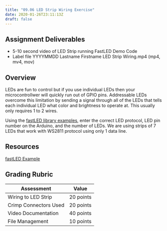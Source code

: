 ```yaml
---
title: "09.06 LED Strip Wiring Exercise"
date: 2020-01-26T23:11:13Z
draft: false
---
```


## Assignment Deliverables

- 5-10 second video of LED Strip running FastLED Demo Code
- Label file YYYYMMDD Lastname Firstname LED Strip Wiring.mp4 (mp4, mv4, mov)

## Overview

LEDs are fun to control but if you use individual LEDs then your microcontrollwer will quickly run out of GPIO pins. Addressable LEDs overcome this limitation by sending a signal through all of the LEDs that tells each individual LED what color and brightness to operate at. This usually only requires 1 to 2 wires.

Using the [fastLED library examples](../../../../arduino/arduino-fast-led.md), enter the correct LED protocol, LED pin number on the Arduino, and the number of LEDs. We are using strips of 7 LEDs that work with WS2811 protocol using only 1 data line.

## Resources

[fastLED Example](../../../../arduino/arduino-fast-led.md)

## Grading Rubric

<div class="responsive-table-markdown">

| Assessment            | Value     |
| --------------------- | --------- |
| Wiring to LED Strip   | 20 points |
| Crimp Connectors Used | 20 points |
| Video Documentation   | 40 points |
| File Management       | 10 points |

</div>
